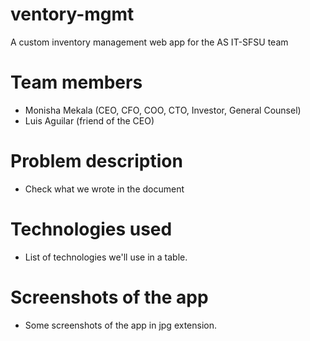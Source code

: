 # ventory-mgmt
A custom inventory management web app for the AS IT-SFSU team

# Team members

- Monisha Mekala (CEO, CFO, COO, CTO, Investor, General Counsel)
- Luis Aguilar (friend of the CEO)

# Problem description

- Check what we wrote in the document

# Technologies used

- List of technologies we'll use in a table.

# Screenshots of the app

- Some screenshots of the app in jpg extension.